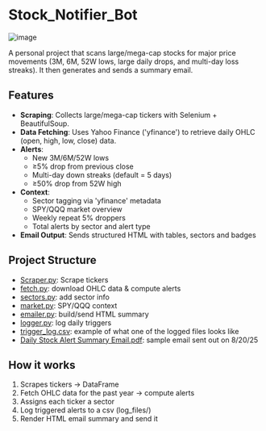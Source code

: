 # Stock_Notifier_Bot

![image](https://www.google.com/url?sa=i&url=https%3A%2F%2Fhelloyubo.com%2Fhow-to-integrate-the-chatbot-with-email-marketing%2F&psig=AOvVaw3ThmY9rt02pk5ModYgUoWD&ust=1755809490291000&source=images&cd=vfe&opi=89978449&ved=0CBYQjRxqFwoTCPCMk7-kmo8DFQAAAAAdAAAAABAS)

A personal project that scans large/mega-cap stocks for major price movements (3M, 6M, 52W lows, large daily drops, and multi-day loss streaks). It then generates and sends a summary email.

## Features
- **Scraping**: Collects large/mega-cap tickers with Selenium + BeautifulSoup.
- **Data Fetching**: Uses Yahoo Finance ('yfinance') to retrieve daily OHLC (open, high, low, close) data.
- **Alerts**:
  - New 3M/6M/52W lows
  - ≥5% drop from previous close
  - Multi-day down streaks (default = 5 days)
  - ≥50% drop from 52W high
- **Context**:
  - Sector tagging via 'yfinance' metadata
  - SPY/QQQ market overview
  - Weekly repeat 5% droppers
  - Total alerts by sector and alert type
- **Email Output**: Sends structured HTML with tables, sectors and badges

## Project Structure
- [Scraper.py](https://github.com/masonlonoff/Stock_Notifier_Bot/blob/main/Scraper.py): Scrape tickers
- [fetch.py](https://github.com/masonlonoff/Stock_Notifier_Bot/blob/main/fetch.py): download OHLC data & compute alerts
- [sectors.py](https://github.com/masonlonoff/Stock_Notifier_Bot/blob/main/sectors.py): add sector info
- [market.py](https://github.com/masonlonoff/Stock_Notifier_Bot/blob/main/market.py): SPY/QQQ context
- [emailer.py](https://github.com/masonlonoff/Stock_Notifier_Bot/blob/main/emailer.py): build/send HTML summary
- [logger.py](https://github.com/masonlonoff/Stock_Notifier_Bot/blob/main/logger.py): log daily triggers
- [trigger_log.csv](https://github.com/masonlonoff/Stock_Notifier_Bot/blob/main/trigger_log_2025-08-20.csv): example of what one of the logged files looks like
- [Daily Stock Alert Summary Email.pdf](https://github.com/masonlonoff/Stock_Notifier_Bot/blob/main/Daily%20Stock%20Alert%20Summary%20Email.pdf): sample email sent out on 8/20/25


## How it works
1) Scrapes tickers -> DataFrame
2) Fetch OHLC data for the past year -> compute alerts
3) Assigns each ticker a sector
4) Log triggered alerts to a csv (log_files/)
5) Render HTML email summary and send it 
